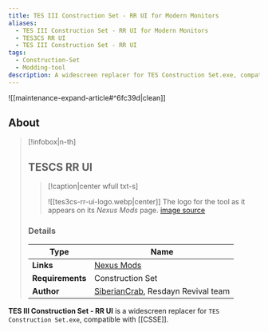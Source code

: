 ```yaml
---
title: TES III Construction Set - RR UI for Modern Monitors
aliases:
  - TES III Construction Set - RR UI for Modern Monitors
  - TES3CS RR UI
  - TES III Construction Set - RR UI
tags:
  - Construction-Set
  - Modding-tool
description: A widescreen replacer for TES Construction Set.exe, compatible with CSSE.
---
```



![[maintenance-expand-article#^6fc39d|clean]]

## About

> [!infobox|n-th]
> 
> ## TESCS RR UI
> 
> > [!caption|center wfull txt-s]
> > 
> > ![[tes3cs-rr-ui-logo.webp|center]]
> > The logo for the tool as it appears on its _Nexus Mods_ page.
> > [image source](https://staticdelivery.nexusmods.com/mods/100/images/52712/52712-1682153125-1658663361.png)
> 
> ### Details
> 
> | Type | Name |
> | --- | --- |
> | **Links** | [Nexus Mods](https://www.nexusmods.com/morrowind/mods/52712) |
> | **Requirements** | Construction Set |
> | **Author** | [SiberianCrab](https://www.nexusmods.com/morrowind/users/841275), Resdayn Revival team |

**TES III Construction Set - RR UI** is a widescreen replacer for `TES Construction Set.exe`, compatible with [[CSSE]].